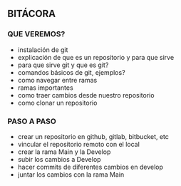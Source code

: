 ## BITÁCORA

### QUE VEREMOS?

- instalación de git
- explicación de que es un repositorio y para que sirve
- para que sirve git y que es git?
- comandos básicos de git, ejemplos?
- como navegar entre ramas
- ramas importantes
- como traer cambios desde nuestro repositorio
- como clonar un repositorio

### PASO A PASO

- crear un repositorio en github, gitlab, bitbucket, etc
- vincular el repositorio remoto con el local
- crear la rama Main y la Develop
- subir los cambios a Develop
- hacer commits de diferentes cambios en develop
- juntar los cambios con la rama Main
